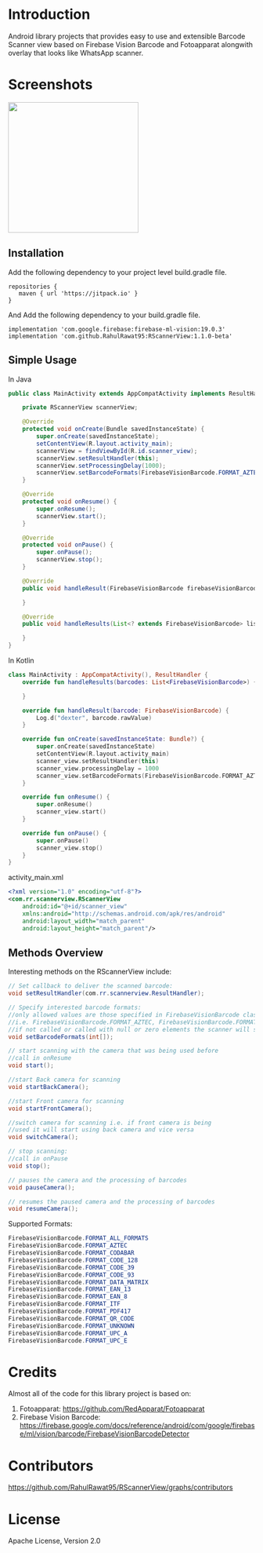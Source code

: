 Introduction
============

Android library projects that provides easy to use and extensible Barcode Scanner view based on Firebase Vision Barcode and Fotoapparat alongwith overlay that looks like WhatsApp scanner.

Screenshots
===========
<img src="https://raw.githubusercontent.com/RahulRawat95/RScannerView/master/screenshots/screenshot1.gif" width="266">

Installation
------------

Add the following dependency to your project level build.gradle file.

```
repositories {
   maven { url 'https://jitpack.io' }
}
```

And Add the following dependency to your build.gradle file.

```
implementation 'com.google.firebase:firebase-ml-vision:19.0.3'
implementation 'com.github.RahulRawat95:RScannerView:1.1.0-beta'
```

Simple Usage
------------

In Java

```java
public class MainActivity extends AppCompatActivity implements ResultHandler {

    private RScannerView scannerView;

    @Override
    protected void onCreate(Bundle savedInstanceState) {
        super.onCreate(savedInstanceState);
        setContentView(R.layout.activity_main);
        scannerView = findViewById(R.id.scanner_view);
        scannerView.setResultHandler(this);
        scannerView.setProcessingDelay(1000);
        scannerView.setBarcodeFormats(FirebaseVisionBarcode.FORMAT_AZTEC, FirebaseVisionBarcode.FORMAT_DATA_MATRIX);
    }

    @Override
    protected void onResume() {
        super.onResume();
        scannerView.start();
    }

    @Override
    protected void onPause() {
        super.onPause();
        scannerView.stop();
    }

    @Override
    public void handleResult(FirebaseVisionBarcode firebaseVisionBarcode) {

    }

    @Override
    public void handleResults(List<? extends FirebaseVisionBarcode> list) {

    }
}

```

In Kotlin

```kotlin
class MainActivity : AppCompatActivity(), ResultHandler {
    override fun handleResults(barcodes: List<FirebaseVisionBarcode>) {

    }

    override fun handleResult(barcode: FirebaseVisionBarcode) {
        Log.d("dexter", barcode.rawValue)
    }

    override fun onCreate(savedInstanceState: Bundle?) {
        super.onCreate(savedInstanceState)
        setContentView(R.layout.activity_main)
        scanner_view.setResultHandler(this)
        scanner_view.processingDelay = 1000
        scanner_view.setBarcodeFormats(FirebaseVisionBarcode.FORMAT_AZTEC, FirebaseVisionBarcode.FORMAT_DATA_MATRIX)
    }

    override fun onResume() {
        super.onResume()
        scanner_view.start()
    }

    override fun onPause() {
        super.onPause()
        scanner_view.stop()
    }
}

```

activity_main.xml
```xml
<?xml version="1.0" encoding="utf-8"?>
<com.rr.scannerview.RScannerView
    android:id="@+id/scanner_view"
    xmlns:android="http://schemas.android.com/apk/res/android"
    android:layout_width="match_parent"
    android:layout_height="match_parent"/>

```

Methods Overview
--------------


Interesting methods on the RScannerView include:

```java
// Set callback to deliver the scanned barcode:
void setResultHandler(com.rr.scannerview.ResultHandler);

// Specify interested barcode formats:
//only allowed values are those specified in FirebaseVisionBarcode class
//i.e. FirebaseVisionBarcode.FORMAT_AZTEC, FirebaseVisionBarcode.FORMAT_DATA_MATRIX etc.
//if not called or called with null or zero elements the scanner will scan for all Barcode Formats
void setBarcodeFormats(int[]);

// start scanning with the camera that was being used before
//call in onResume
void start();

//start Back camera for scanning
void startBackCamera();

//start Front camera for scanning
void startFrontCamera();

//switch camera for scanning i.e. if front camera is being
//used it will start using back camera and vice versa
void switchCamera();

// stop scanning:
//call in onPause
void stop();

// pauses the camera and the processing of barcodes
void pauseCamera();

// resumes the paused camera and the processing of barcodes
void resumeCamera();
```

Supported Formats:

```java
FirebaseVisionBarcode.FORMAT_ALL_FORMATS
FirebaseVisionBarcode.FORMAT_AZTEC
FirebaseVisionBarcode.FORMAT_CODABAR
FirebaseVisionBarcode.FORMAT_CODE_128
FirebaseVisionBarcode.FORMAT_CODE_39
FirebaseVisionBarcode.FORMAT_CODE_93
FirebaseVisionBarcode.FORMAT_DATA_MATRIX
FirebaseVisionBarcode.FORMAT_EAN_13
FirebaseVisionBarcode.FORMAT_EAN_8
FirebaseVisionBarcode.FORMAT_ITF
FirebaseVisionBarcode.FORMAT_PDF417
FirebaseVisionBarcode.FORMAT_QR_CODE
FirebaseVisionBarcode.FORMAT_UNKNOWN
FirebaseVisionBarcode.FORMAT_UPC_A
FirebaseVisionBarcode.FORMAT_UPC_E
```

Credits
=======

Almost all of the code for this library project is based on:

1. Fotoapparat: https://github.com/RedApparat/Fotoapparat
2. Firebase Vision Barcode: https://firebase.google.com/docs/reference/android/com/google/firebase/ml/vision/barcode/FirebaseVisionBarcodeDetector

Contributors
============

https://github.com/RahulRawat95/RScannerView/graphs/contributors

License
=======
Apache License, Version 2.0
